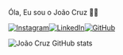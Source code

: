   Óla, Eu sou o João Cruz 🙋‍♂️

[![Instagram](https://img.shields.io/badge/Instagram-E4405F?style=for-the-badge&logo=instagram&logoColor=white)](https://www.instagram.com/joaovcruz1/?next=%2F)[![LinkedIn](https://img.shields.io/badge/LinkedIn-0077B5?style=for-the-badge&logo=linkedin&logoColor=white)](https://www.linkedin.com/in/joao-cruz-604b3b2b5/)[![GitHub](https://img.shields.io/badge/GitHub-100000?style=for-the-badge&logo=github&logoColor=white)](https://github.com/joaocruz1)

![João Cruz GitHub stats](https://github-readme-stats.vercel.app/api?username=joaocruz1&show_icons=true&theme=radical)
